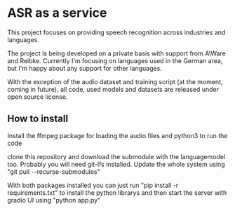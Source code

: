 # ASR as a service

This project focuses on providing speech recognition across industries and languages.

The project is being developed on a private basis with support from A\\Ware and Reibke.
Currently I'm focusing on languages used in the German area, but I'm happy about any support for other languages.

With the exception of the audio dataset and training script (at the moment, coming in future), all code, used models and datasets are released under open source license.

## How to install
Install the ffmpeg package for loading the audio files and python3 to run the code

clone this repository and download the submodule with the languagemodel too.
Probably you will need git-lfs installed.
Update the whole system using "git pull --recurse-submodules"

With both packages installed you can just run "pip install -r requirements.txt" to install the python librarys and then start the server with gradio UI using "python app.py"
